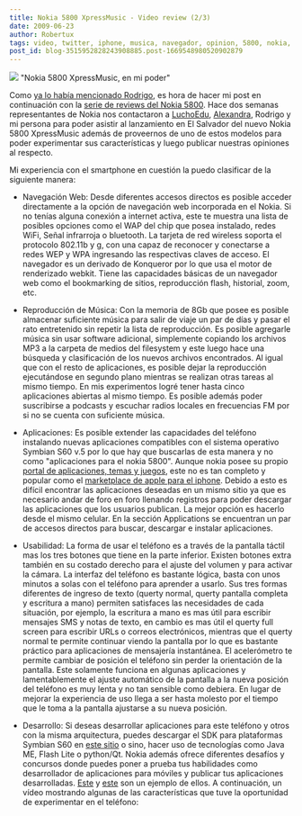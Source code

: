 ```yaml
---
title: Nokia 5800 XpressMusic - Video review (2/3)
date: 2009-06-23
author: Robertux
tags: video, twitter, iphone, musica, navegador, opinion, 5800, nokia, nokia 5800, gadget, review, herramienta
post_id: blog-3515952828243908885.post-1669548980520902879
---
```


[![](https://1.bp.blogspot.com/_jH77WNrMVRA/SkBvEN_uSoI/AAAAAAAAFuc/VsAQOsvL0gk/s400/NokiaInHand.jpg)](https://1.bp.blogspot.com/_jH77WNrMVRA/SkBvEN_uSoI/AAAAAAAAFuc/VsAQOsvL0gk/s1600-h/NokiaInHand.jpg)
"Nokia 5800 XpressMusic, en
mi poder"

Como [ya lo había mencionado Rodrigo](http://www.srbyte.com/2009/06/ganate-un-nokia-5800-xpressmusic.html), es hora de hacer mi post en continuación con la [serie de reviews del Nokia 5800](http://www.srbyte.com/2009/06/review-nokia-5800-xpressmusic-13.html). Hace dos semanas representantes de Nokia nos contactaron a [LuchoEdu](http://elgeek.info/), [Alexandra](http://dulcelimonpartido.blogspot.com/), Rodrigo y mi persona para poder asistir al lanzamiento en El Salvador del nuevo Nokia 5800 XpressMusic además de proveernos de uno de estos modelos para poder experimentar sus características y luego publicar nuestras opiniones al respecto.

Mi experiencia con el smartphone en cuestión la puedo clasificar de la siguiente manera:

- Navegación Web: Desde diferentes accesos directos es posible acceder directamente a la opción de navegación web incorporada en el Nokia. Si no tenías alguna conexión a internet activa, este te muestra una lista de posibles opciones como el WAP del chip que posea instalado, redes WiFi, Señal infrarroja o bluetooth. La tarjeta de red wireless soporta el protocolo 802.11b y g, con una capaz de reconocer y conectarse a redes WEP y WPA ingresando las respectivas claves de acceso. El navegador es un derivado de Konqueror por lo que usa el motor de renderizado webkit. Tiene las capacidades básicas de un navegador web como el bookmarking de sitios, reproducción flash, historial, zoom, etc.

- Reproducción de Música: Con la memoria de 8Gb que posee es posible almacenar suficiente música para salir de viaje un par de días y pasar el rato entretenido sin repetir la lista de reproducción. Es posible agregarle música sin usar software adicional, simplemente copiando los archivos MP3 a la carpeta de medios del filesystem y este luego hace una búsqueda y clasificación de los nuevos archivos encontrados. Al igual que con el resto de aplicaciones, es posible dejar la reproducción ejecutándose en segundo plano mientras se realizan otras tareas al mismo tiempo. En mis experimentos logré tener hasta cinco aplicaciones abiertas al mismo tiempo. Es posible además poder suscribirse a podcasts y escuchar radios locales en frecuencias FM por si no se cuenta con suficiente música.

- Aplicaciones: Es posible extender las capacidades del teléfono instalando nuevas aplicaciones compatibles con el sistema operativo Symbian S60 v.5 por lo que hay que buscarlas de esta manera y no como "aplicaciones para el nokia 5800". Aunque nokia posee su propio [portal de aplicaciones, temas y juegos](https://store.ovi.com/), este no es tan completo y popular como el [marketplace de apple para el iphone](http://www.apple.com/iphone/apps-for-iphone/). Debido a esto es difícil encontrar las aplicaciones deseadas en un mismo sitio ya que es necesario andar de foro en foro llenando registros para poder descargar las aplicaciones que los usuarios publican. La mejor opción es hacerlo desde el mismo celular. En la sección Applications se encuentran un par de accesos directos para buscar, descargar e instalar aplicaciones.

- Usabilidad: La forma de usar el teléfono es a través de la pantalla táctil mas los tres botones que tiene en la parte inferior. Existen botones extra también en su costado derecho para el ajuste del volumen y para activar la cámara. La interfaz del teléfono es bastante lógica, basta con unos minutos a solas con el teléfono para aprender a usarlo. Sus tres formas diferentes de ingreso de texto (querty normal, querty pantalla completa y escritura a mano) permiten satisfaces las necesidades de cada situación, por ejemplo, la escritura a mano es mas útil para escribir mensajes SMS y notas de texto, en cambio es mas útil el querty full screen para escribir URLs o correos electrónicos, mientras que el querty normal te permite continuar viendo la pantalla por lo que es bastante práctico para aplicaciones de mensajería instantánea. El acelerómetro te permite cambiar de posición el teléfono sin perder la orientación de la pantalla. Este solamente funciona en algunas aplicaciones y lamentablemente el ajuste automático de la pantalla a la nueva posición del teléfono es muy lenta y no tan sensible como debiera. En lugar de mejorar la experiencia de uso llega a ser hasta molesto por el tiempo que le toma a la pantalla ajustarse a su nueva posición.

- Desarrollo: Si deseas desarrollar aplicaciones para este teléfono y otros con la misma arquitectura, puedes descargar el SDK para plataformas Symbian S60 en [este sitio](http://www.forum.nokia.com/info/sw.nokia.com/id/ec866fab-4b76-49f6-b5a5-af0631419e9c/S60_All_in_One_SDKs.html) o sino, hacer uso de tecnologías como Java ME, Flash Lite o python/Qt. Nokia además ofrece diferentes desafíos y concursos donde puedes poner a prueba tus habilidades como desarrollador de aplicaciones para móviles y publicar tus aplicaciones desarrolladas. [Este](http://wiki.forum.nokia.com/index.php/Mobile_Design_Challenge_part_2) y [este](http://www.callingallinnovators.com/) son un ejemplo de ellos.
A continuación, un vídeo mostrando algunas de las características que tuve la oportunidad de experimentar en el teléfono: